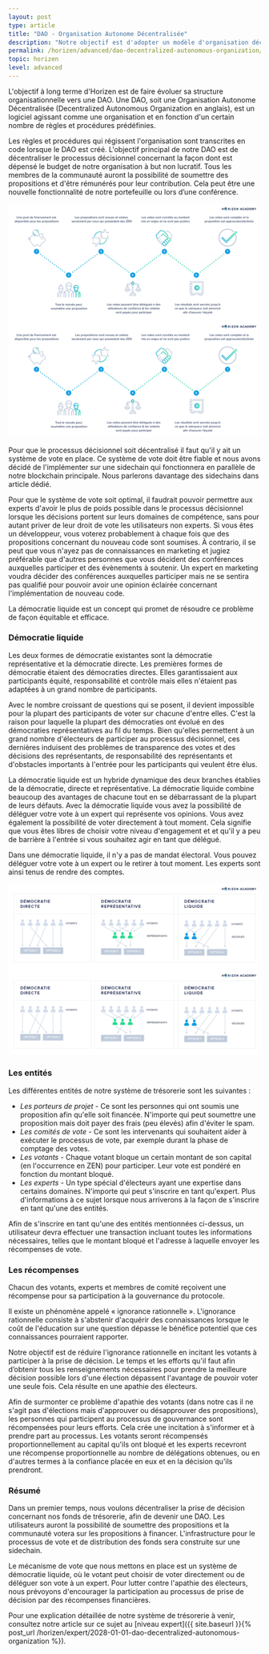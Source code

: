```yaml
---
layout: post
type: article
title: "DAO - Organisation Autonome Décentralisée"
description: "Notre objectif est d'adopter un modèle d'organisation décentralisée autonome (DAO) au fil du temps. Cet article explique ce que cela signifie."
permalink: /horizen/advanced/dao-decentralized-autonomous-organization/
topic: horizen
level: advanced
---
```


L'objectif à long terme d'Horizen est de faire évoluer sa structure organisationnelle vers une DAO. Une DAO, soit une Organisation Autonome Décentralisée (Decentralized Autonomous Organization en anglais), est un logiciel agissant comme une organisation et en fonction d'un certain nombre de règles et procédures prédéfinies.

Les règles et procédures qui régissent l'organisation sont transcrites en code lorsque le DAO est créé. L'objectif principal de notre DAO est de décentraliser le processus décisionnel concernant la façon dont est dépensé le budget de notre organisation à but non lucratif. Tous les membres de la communauté auront la possibilité de soumettre des propositions et d'être rémunérés pour leur contribution. Cela peut être une nouvelle fonctionnalité de notre portefeuille ou lors d’une conférence.

![DAO](/assets/post_files/horizen/advanced/dao/FR_DAO_D.jpg)
![DAO](/assets/post_files/horizen/advanced/dao/FR_DAO_M.jpg)

Pour que le processus décisionnel soit décentralisé il faut qu'il y ait un système de vote en place. Ce système de vote doit être fiable et nous avons décidé de l'implémenter sur une sidechain qui fonctionnera en parallèle de notre blockchain principale. Nous parlerons davantage des sidechains dans article dédié.

Pour que le système de vote soit optimal, il faudrait pouvoir permettre aux experts d'avoir le plus de poids possible dans le processus décisionnel lorsque les décisions portent sur leurs domaines de compétence, sans pour autant priver de leur droit de vote les utilisateurs non experts. Si vous êtes un développeur, vous voterez probablement à chaque fois que des propositions concernant du nouveau code sont soumises. À contrario, il se peut que vous n'ayez pas de connaissances en marketing et jugiez préférable que d'autres personnes que vous décident des conférences auxquelles participer et des évènements à soutenir. Un expert en marketing voudra décider des conférences auxquelles participer mais ne se sentira pas qualifié pour pouvoir avoir une opinion éclairée concernant l'implémentation de nouveau code.

La démocratie liquide est un concept qui promet de résoudre ce problème de façon équitable et efficace.

### Démocratie liquide

Les deux formes de démocratie existantes sont la démocratie représentative et la démocratie directe. Les premières formes de démocratie étaient des démocraties directes. Elles garantissaient aux participants équité, responsabilité et contrôle mais elles n'étaient pas adaptées à un grand nombre de participants.

Avec le nombre croissant de questions qui se posent, il devient impossible pour la plupart des participants de voter sur chacune d'entre elles. C'est la raison pour laquelle la plupart des démocraties ont évolué en des démocraties représentatives au fil du temps. Bien qu'elles permettent à un grand nombre d'électeurs de participer au processus décisionnel, ces dernières induisent des problèmes de transparence des votes et des décisions des représentants, de responsabilité des représentants et d'obstacles importants à l'entrée pour les participants qui veulent être élus.

La démocratie liquide est un hybride dynamique des deux branches établies de la démocratie, directe et représentative. La démocratie liquide combine beaucoup des avantages de chacune tout en se débarrassant de la plupart de leurs défauts. Avec la démocratie liquide vous avez la possibilité de déléguer votre vote à un expert qui représente vos opinions. Vous avez également la possibilité de voter directement à tout moment. Cela signifie que vous êtes libres de choisir votre niveau d'engagement et et qu'il y a peu de barrière à l'entrée si vous souhaitez agir en tant que délégué.

Dans une démocratie liquide, il n'y a pas de mandat électoral. Vous pouvez déléguer votre vote à un expert ou le retirer à tout moment. Les experts sont ainsi tenus de rendre des comptes.

![Liquid Democracy](/assets/post_files/horizen/advanced/dao/FR_liquid_democracy_D.jpg)
![Liquid Democracy](/assets/post_files/horizen/advanced/dao/FR_liquid_democracy_M.jpg)

### Les entités

Les différentes entités de notre système de trésorerie sont les suivantes :

- _Les porteurs de projet_ - Ce sont les personnes qui ont soumis une proposition afin qu'elle soit financée. N'importe qui peut soumettre une proposition mais doit payer des frais (peu élevés) afin d'éviter le spam.
- _Les comités de vote_ - Ce sont les intervenants qui souhaitent aider à exécuter le processus de vote, par exemple durant la phase de comptage des votes.
- _Les votants_ - Chaque votant bloque un certain montant de son capital (en l'occurrence en ZEN) pour participer. Leur vote est pondéré en fonction du montant bloqué.
- _Les experts_ - Un type spécial d'électeurs ayant une expertise dans certains domaines. N'importe qui peut s'inscrire en tant qu'expert. Plus d'informations à ce sujet lorsque nous arriverons à la façon de s'inscrire en tant qu'une des entités.

Afin de s'inscrire en tant qu'une des entités mentionnées ci-dessus, un utilisateur devra effectuer une transaction incluant toutes les informations nécessaires, telles que le montant bloqué et l'adresse à laquelle envoyer les récompenses de vote.

### Les récompenses

Chacun des votants, experts et membres de comité reçoivent une récompense pour sa participation à la gouvernance du protocole.

Il existe un phénomène appelé « ignorance rationnelle ». L'ignorance rationnelle consiste à s'abstenir d'acquérir des connaissances lorsque le coût de l'éducation sur une question dépasse le bénéfice potentiel que ces connaissances pourraient rapporter.

Notre objectif est de réduire l'ignorance rationnelle en incitant les votants à participer à la prise de décision. Le temps et les efforts qu'il faut afin d’obtenir tous les renseignements nécessaires pour prendre la meilleure décision possible lors d'une élection dépassent l'avantage de pouvoir voter une seule fois. Cela résulte en une apathie des électeurs.

Afin de surmonter ce problème d'apathie des votants (dans notre cas il ne s'agit pas d'élections mais d'approuver ou désapprouver des propositions), les personnes qui participent au processus de gouvernance sont récompensées pour leurs efforts. Cela crée une incitation à s'informer et à prendre part au processus. Les votants seront récompensés proportionnellement au capital qu'ils ont bloqué et les experts recevront une récompense proportionnelle au nombre de délégations obtenues, ou en d'autres termes à la confiance placée en eux et en la décision qu'ils prendront.

### Résumé

Dans un premier temps, nous voulons décentraliser la prise de décision concernant nos fonds de trésorerie, afin de devenir une DAO. Les utilisateurs auront la possibilité de soumettre des propositions et la communauté votera sur les propositions à financer. L'infrastructure pour le processus de vote et de distribution des fonds sera construite sur une sidechain.

Le mécanisme de vote que nous mettons en place est un système de démocratie liquide, où le votant peut choisir de voter directement ou de déléguer son vote à un expert. Pour lutter contre l'apathie des électeurs, nous prévoyons d'encourager la participation au processus de prise de décision par des récompenses financières.

Pour une explication détaillée de notre système de trésorerie à venir, consultez notre article sur ce sujet au [niveau expert]({{ site.baseurl }}{% post_url /horizen/expert/2028-01-01-dao-decentralized-autonomous-organization %}).

